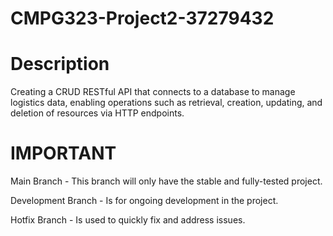 # CMPG323-Project2-37279432
# Description
Creating a CRUD RESTful API that connects to a database to manage logistics data, enabling operations such as retrieval, creation, updating, and deletion of resources via HTTP endpoints.

# IMPORTANT
Main Branch - This branch will only have the stable and fully-tested project. 

Development Branch - Is for ongoing development in the project. 

Hotfix Branch - Is used to quickly fix and address issues.
